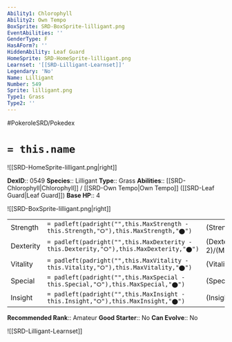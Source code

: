 ```yaml
---
Ability1: Chlorophyll
Ability2: Own Tempo
BoxSprite: SRD-BoxSprite-lilligant.png
EventAbilities: ''
GenderType: F
HasAForm?: ''
HiddenAbility: Leaf Guard
HomeSprite: SRD-HomeSprite-lilligant.png
Learnset: '[[SRD-Lilligant-Learnset]]'
Legendary: 'No'
Name: Lilligant
Number: 549
Sprite: lilligant.png
Type1: Grass
Type2: ''
---
```


#PokeroleSRD/Pokedex

# `= this.name`

![[SRD-HomeSprite-lilligant.png|right]]

**DexID**:: 0549
**Species**:: Lilligant
**Type**:: Grass
**Abilities**:: [[SRD-Chlorophyll|Chlorophyll]] / [[SRD-Own Tempo|Own Tempo]] ([[SRD-Leaf Guard|Leaf Guard]])
**Base HP**:: 4

![[SRD-BoxSprite-lilligant.png|right]]

|           |                                                                                        |                                          |
| --------- | -------------------------------------------------------------------------------------- | ---------------------------------------- |
| Strength  | `= padleft(padright("",this.MaxStrength - this.Strength,"⭘"),this.MaxStrength,"⬤")`    | (Strength::2)/(MaxStrength::4)   |
| Dexterity | `= padleft(padright("",this.MaxDexterity - this.Dexterity,"⭘"),this.MaxDexterity,"⬤")` | (Dexterity:: 2)/(MaxDexterity::5) |
| Vitality  | `= padleft(padright("",this.MaxVitality - this.Vitality,"⭘"),this.MaxVitality,"⬤")`    | (Vitality::2)/(MaxVitality::5)   |
| Special   | `= padleft(padright("",this.MaxSpecial - this.Special,"⭘"),this.MaxSpecial,"⬤")`       | (Special::3)/(MaxSpecial::6)     |
| Insight   | `= padleft(padright("",this.MaxInsight - this.Insight,"⭘"),this.MaxInsight,"⬤")`       | (Insight::2)/(MaxInsight::5)     |

**Recommended Rank**:: Amateur
**Good Starter**:: No
**Can Evolve**:: No

![[SRD-Lilligant-Learnset]]
